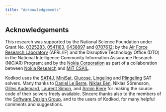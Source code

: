 ```yaml
---
title: "Acknowledgements"
---
```


## Acknowledgements

This research was supported by the National Science Foundation under Grant No. [0325283][], [0541183][], [0438897][] and [0707612][]; by the [Air Force Research Laboratory][] (AFRL/IF) and the Disruptive Technology Office (DTO) in the National Intelligence Community Information Assurance Research (NICIAR) Program; and by the [Nokia Corporation][] as part of a collaboration between [Nokia Research][] and [MIT CSAIL][].

Kodkod uses the [SAT4J][], [MiniSat][], [Glucose][], [Lingeling][] and [Plingeling][] SAT solvers. Many thanks to [Daniel Le Berre][], [Niklas Eén][], Niklas Sörensson, [Gilles Audemard][], [Laurent Simon][], and [Armin Biere][] for making the source code of their solvers freely available. Sincere thanks also to the members of the [Software Design Group][], and to the users of Kodkod, for many helpful comments and suggestions.

[0325283]: http://www.nsf.gov/awardsearch/showAward.do?AwardNumber=0325283
[0541183]: http://www.nsf.gov/awardsearch/showAward.do?AwardNumber=0541183
[0438897]: http://www.nsf.gov/awardsearch/showAward.do?AwardNumber=0438897
[0707612]: http://www.nsf.gov/awardsearch/showAward.do?AwardNumber=0707612
[Air Force Research Laboratory]: http://www.wpafb.af.mil/AFRL/
[Nokia Corporation]: http://www.nokia.com
[Nokia Research]: http://research.nokia.com/
[MIT CSAIL]: http://www.csail.mit.edu/
[SAT4J]: http://www.sat4j.org/download.php
[MiniSat]: http://minisat.se/
[Glucose]: http://www.lri.fr/~simon/?page=glucose
[Lingeling]: http://fmv.jku.at/lingeling/
[Plingeling]: http://fmv.jku.at/lingeling/
[Daniel Le Berre]: http://www.cril.univ-artois.fr/~leberre/
[Niklas Eén]: http://een.se/niklas/
[Gilles Audemard]: http://www.cril.univ-artois.fr/~audemard/
[Laurent Simon]: http://www.lri.fr/~simon/?page=welcome
[Armin Biere]: http://fmv.jku.at/biere/
[Software Design Group]: http://sdg.csail.mit.edu/
